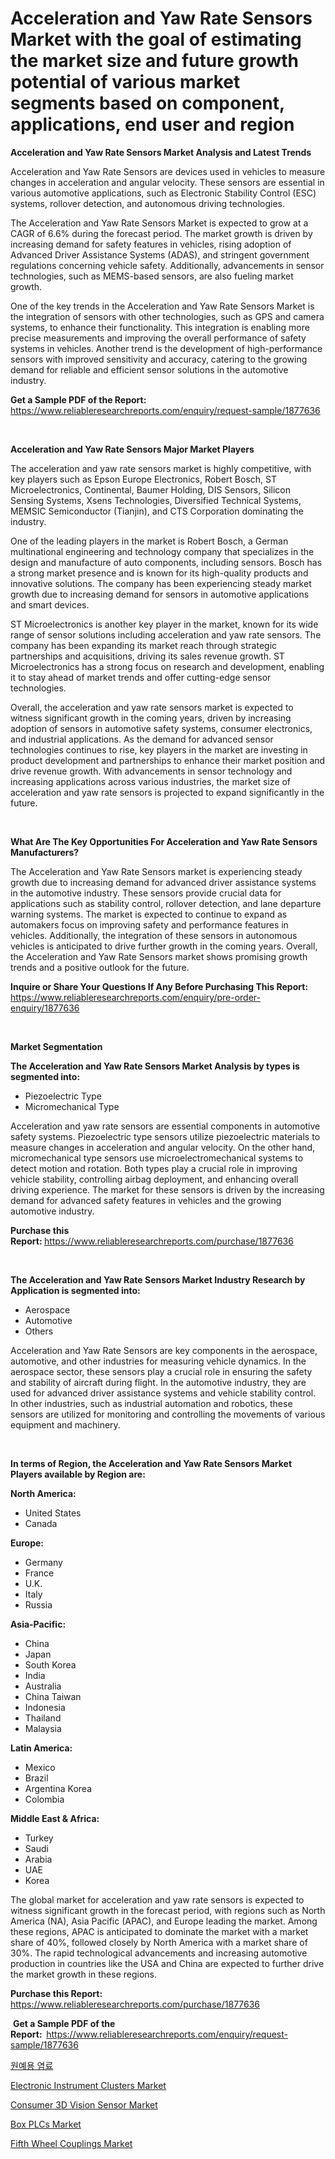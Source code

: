 <p><h1>Acceleration and Yaw Rate Sensors Market with the goal of estimating the market size and future growth potential of various market segments based on component, applications, end user and region</h1></p><p><strong>Acceleration and Yaw Rate Sensors Market Analysis and Latest Trends</strong></p>
<p><p>Acceleration and Yaw Rate Sensors are devices used in vehicles to measure changes in acceleration and angular velocity. These sensors are essential in various automotive applications, such as Electronic Stability Control (ESC) systems, rollover detection, and autonomous driving technologies.</p><p>The Acceleration and Yaw Rate Sensors Market is expected to grow at a CAGR of 6.6% during the forecast period. The market growth is driven by increasing demand for safety features in vehicles, rising adoption of Advanced Driver Assistance Systems (ADAS), and stringent government regulations concerning vehicle safety. Additionally, advancements in sensor technologies, such as MEMS-based sensors, are also fueling market growth.</p><p>One of the key trends in the Acceleration and Yaw Rate Sensors Market is the integration of sensors with other technologies, such as GPS and camera systems, to enhance their functionality. This integration is enabling more precise measurements and improving the overall performance of safety systems in vehicles. Another trend is the development of high-performance sensors with improved sensitivity and accuracy, catering to the growing demand for reliable and efficient sensor solutions in the automotive industry.</p></p>
<p><strong>Get a Sample PDF of the Report:&nbsp;</strong> <a href="https://www.reliableresearchreports.com/enquiry/request-sample/1877636">https://www.reliableresearchreports.com/enquiry/request-sample/1877636</a></p>
<p>&nbsp;</p>
<p><strong>Acceleration and Yaw Rate Sensors Major Market Players</strong></p>
<p><p>The acceleration and yaw rate sensors market is highly competitive, with key players such as Epson Europe Electronics, Robert Bosch, ST Microelectronics, Continental, Baumer Holding, DIS Sensors, Silicon Sensing Systems, Xsens Technologies, Diversified Technical Systems, MEMSIC Semiconductor (Tianjin), and CTS Corporation dominating the industry.</p><p>One of the leading players in the market is Robert Bosch, a German multinational engineering and technology company that specializes in the design and manufacture of auto components, including sensors. Bosch has a strong market presence and is known for its high-quality products and innovative solutions. The company has been experiencing steady market growth due to increasing demand for sensors in automotive applications and smart devices.</p><p>ST Microelectronics is another key player in the market, known for its wide range of sensor solutions including acceleration and yaw rate sensors. The company has been expanding its market reach through strategic partnerships and acquisitions, driving its sales revenue growth. ST Microelectronics has a strong focus on research and development, enabling it to stay ahead of market trends and offer cutting-edge sensor technologies.</p><p>Overall, the acceleration and yaw rate sensors market is expected to witness significant growth in the coming years, driven by increasing adoption of sensors in automotive safety systems, consumer electronics, and industrial applications. As the demand for advanced sensor technologies continues to rise, key players in the market are investing in product development and partnerships to enhance their market position and drive revenue growth. With advancements in sensor technology and increasing applications across various industries, the market size of acceleration and yaw rate sensors is projected to expand significantly in the future.</p></p>
<p>&nbsp;</p>
<p><strong>What Are The Key Opportunities For Acceleration and Yaw Rate Sensors Manufacturers?</strong></p>
<p><p>The Acceleration and Yaw Rate Sensors market is experiencing steady growth due to increasing demand for advanced driver assistance systems in the automotive industry. These sensors provide crucial data for applications such as stability control, rollover detection, and lane departure warning systems. The market is expected to continue to expand as automakers focus on improving safety and performance features in vehicles. Additionally, the integration of these sensors in autonomous vehicles is anticipated to drive further growth in the coming years. Overall, the Acceleration and Yaw Rate Sensors market shows promising growth trends and a positive outlook for the future.</p></p>
<p><strong>Inquire or Share Your Questions If Any Before Purchasing This Report:</strong> <a href="https://www.reliableresearchreports.com/enquiry/pre-order-enquiry/1877636">https://www.reliableresearchreports.com/enquiry/pre-order-enquiry/1877636</a></p>
<p>&nbsp;</p>
<p><strong>Market Segmentation</strong></p>
<p><strong>The Acceleration and Yaw Rate Sensors Market Analysis by types is segmented into:</strong></p>
<p><ul><li>Piezoelectric Type</li><li>Micromechanical Type</li></ul></p>
<p><p>Acceleration and yaw rate sensors are essential components in automotive safety systems. Piezoelectric type sensors utilize piezoelectric materials to measure changes in acceleration and angular velocity. On the other hand, micromechanical type sensors use microelectromechanical systems to detect motion and rotation. Both types play a crucial role in improving vehicle stability, controlling airbag deployment, and enhancing overall driving experience. The market for these sensors is driven by the increasing demand for advanced safety features in vehicles and the growing automotive industry.</p></p>
<p><strong>Purchase this Report:&nbsp;</strong><a href="https://www.reliableresearchreports.com/purchase/1877636">https://www.reliableresearchreports.com/purchase/1877636</a></p>
<p>&nbsp;</p>
<p><strong>The Acceleration and Yaw Rate Sensors Market Industry Research by Application is segmented into:</strong></p>
<p><ul><li>Aerospace</li><li>Automotive</li><li>Others</li></ul></p>
<p><p>Acceleration and Yaw Rate Sensors are key components in the aerospace, automotive, and other industries for measuring vehicle dynamics. In the aerospace sector, these sensors play a crucial role in ensuring the safety and stability of aircraft during flight. In the automotive industry, they are used for advanced driver assistance systems and vehicle stability control. In other industries, such as industrial automation and robotics, these sensors are utilized for monitoring and controlling the movements of various equipment and machinery.</p></p>
<p>&nbsp;</p>
<p><strong>In terms of Region, the Acceleration and Yaw Rate Sensors Market Players available by Region are:</strong></p>
<p>
    <p> <strong> North America: </strong>
        <ul>
            <li>United States</li>
            <li>Canada</li>
        </ul>
        </p> 
    <p> <strong> Europe: </strong>
        <ul>
            <li>Germany</li>
            <li>France</li>
            <li>U.K.</li>
            <li>Italy</li>
            <li>Russia</li>
        </ul>
        </p> 
    <p> <strong> Asia-Pacific: </strong>
        <ul>
            <li>China</li>
            <li>Japan</li>
            <li>South Korea</li>
            <li>India</li>
            <li>Australia</li>
            <li>China Taiwan</li>
            <li>Indonesia</li>
            <li>Thailand</li>
            <li>Malaysia</li>
        </ul>
        </p> 
    <p> <strong> Latin America: </strong>
        <ul>
            <li>Mexico</li>
            <li>Brazil</li>
            <li>Argentina Korea</li>
            <li>Colombia</li>
        </ul>
        </p> 
    <p> <strong> Middle East & Africa: </strong>
        <ul>
            <li>Turkey</li>
            <li>Saudi</li>
            <li>Arabia</li>
            <li>UAE</li>
            <li>Korea</li>
        </ul>
    </p>
    </p>
<p><p>The global market for acceleration and yaw rate sensors is expected to witness significant growth in the forecast period, with regions such as North America (NA), Asia Pacific (APAC), and Europe leading the market. Among these regions, APAC is anticipated to dominate the market with a market share of 40%, followed closely by North America with a market share of 30%. The rapid technological advancements and increasing automotive production in countries like the USA and China are expected to further drive the market growth in these regions.</p></p>
<p><strong>Purchase this Report: </strong><a href="https://www.reliableresearchreports.com/purchase/1877636">https://www.reliableresearchreports.com/purchase/1877636</a></p>
<p>&nbsp;<strong>Get a Sample PDF of the Report:&nbsp;&nbsp;</strong><a href="https://www.reliableresearchreports.com/enquiry/request-sample/1877636">https://www.reliableresearchreports.com/enquiry/request-sample/1877636</a></p>
<p><strong></strong></p>
<p><p><a href="https://github.com/iansanftyord09878/Market-Research-Report-List-1/blob/main/277615112834.md">원예용 염료</a></p><p><a href="https://issuu.com/reportprime-2/docs/electronic-instrument-clusters-market-size-2030.pp">Electronic Instrument Clusters Market</a></p><p><a href="https://github.com/yemakinde/Market-Research-Report-List-2/blob/main/consumer-3d-vision-sensor-market.md">Consumer 3D Vision Sensor Market</a></p><p><a href="https://github.com/jsmusil/Market-Research-Report-List-2/blob/main/box-plcs-market.md">Box PLCs Market</a></p><p><a href="https://issuu.com/reportprime-2/docs/fifth-wheel-couplings-market-size-2030.pptx">Fifth Wheel Couplings Market</a></p></p>